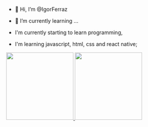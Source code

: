 - 👋 Hi, I’m @IgorFerraz
- 🌱 I’m currently learning ...

- I'm currently starting to learn programming,

- I'm learning javascript, html,
css and react native; 

<div>
  <a href="https://github.com/rafaballerini">
  <img height="180em" src="https://github-readme-stats.vercel.app/api?username=igordevapp&show_icons=true&theme=tokyonight&include_all_commits=true&count_private=true"/>
  <img height="180em" src="https://github-readme-stats.vercel.app/api/top-langs/?username=igordevapp&layout=compact&langs_count=7&theme=tokyonight"/>
</div>

